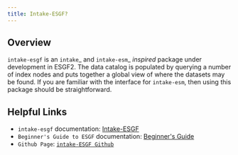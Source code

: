 ```yaml
---
title: Intake-ESGF?
---
```

## Overview
``intake-esgf`` is an `intake`_ and `intake-esm`_ *inspired* package under
development in ESGF2. The data catalog is populated by querying a number of
index nodes and puts together a global view of where the datasets may be found.
If you are familiar with the interface for ``intake-esm``, then using this
package should be straightforward.

## Helpful Links

* `intake-esgf` documentation: [Intake-ESGF](https://intake-esgf.readthedocs.io/en/latest/index.html)
* `Beginner's Guide to ESGF` documentation: [Beginner's Guide](https://intake-esgf.readthedocs.io/en/latest/beginner.html)
* `Github Page`: [`intake-ESGF Github`](https://github.com/esgf2-us/intake-esgf)